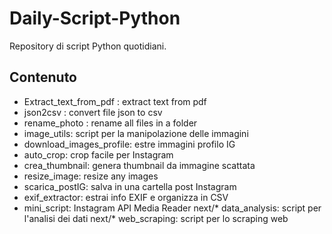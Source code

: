 # Daily-Script-Python
Repository di script Python quotidiani.

## Contenuto

* Extract_text_from_pdf : extract text from pdf
* json2csv : convert file json to csv
* rename_photo : rename all files in a folder
* image_utils: script per la manipolazione delle immagini
* download_images_profile: estre immagini profilo IG
* auto_crop: crop facile per Instagram
* crea_thumbnail: genera thumbnail da immagine scattata
* resize_image: resize any images
* scarica_postIG: salva in una cartella post Instagram
* exif_extractor: estrai info EXIF e organizza in CSV
* mini_script: Instagram API Media Reader
next/* data_analysis: script per l'analisi dei dati
next/* web_scraping: script per lo scraping web

